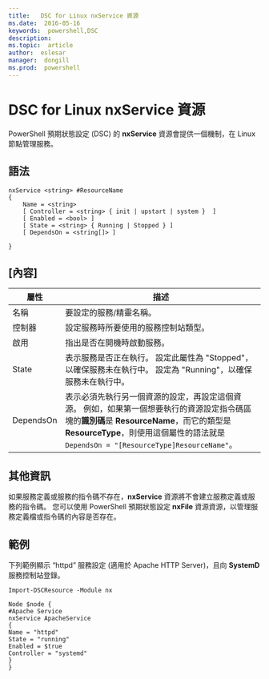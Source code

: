 ```yaml
---
title:   DSC for Linux nxService 資源
ms.date:  2016-05-16
keywords:  powershell,DSC
description:  
ms.topic:  article
author:  eslesar
manager:  dongill
ms.prod:  powershell
---
```


# DSC for Linux nxService 資源

PowerShell 預期狀態設定 (DSC) 的 **nxService** 資源會提供一個機制，在 Linux 節點管理服務。

## 語法

```
nxService <string> #ResourceName
{
    Name = <string>
    [ Controller = <string> { init | upstart | system }  ]
    [ Enabled = <bool> ]
    [ State = <string> { Running | Stopped } ]
    [ DependsOn = <string[]> ]

}
```

## [內容]
|  屬性 |  描述 | 
|---|---|
| 名稱| 要設定的服務/精靈名稱。| 
| 控制器| 設定服務時所要使用的服務控制站類型。| 
| 啟用| 指出是否在開機時啟動服務。| 
| State| 表示服務是否正在執行。 設定此屬性為 "Stopped"，以確保服務未在執行中。 設定為 "Running"，以確保服務未在執行中。| 
| DependsOn | 表示必須先執行另一個資源的設定，再設定這個資源。 例如，如果第一個想要執行的資源設定指令碼區塊的**識別碼**是 **ResourceName**，而它的類型是 **ResourceType**，則使用這個屬性的語法就是 `DependsOn = "[ResourceType]ResourceName"`。| 


## 其他資訊

如果服務定義或服務的指令碼不存在，**nxService** 資源將不會建立服務定義或服務的指令碼。 您可以使用 PowerShell 預期狀態設定 **nxFile** 資源資源，以管理服務定義檔或指令碼的內容是否存在。

## 範例

下列範例顯示 “httpd” 服務設定 (適用於 Apache HTTP Server)，且向 **SystemD** 服務控制站登錄。

```
Import-DSCResource -Module nx 

Node $node {
#Apache Service
nxService ApacheService 
{
Name = "httpd"
State = "running"
Enabled = $true
Controller = "systemd"
}
}
```



<!--HONumber=May16_HO3-->


